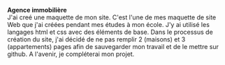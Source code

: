 <b>Agence immobilière</b>
<br>
J'ai creé une maquette de mon site.
C'est l'une de mes maquette de site Web que j'ai créées pendant mes études à mon école. J'y ai utilisé les langages html et css avec des éléments de base.
Dans le processus de création du site, j'ai décidé de ne pas remplir 2 (maisons) et 3 (appartements) pages afin de sauvegarder mon travail et de le mettre sur github. A l'avenir, je compléterai mon projet.
